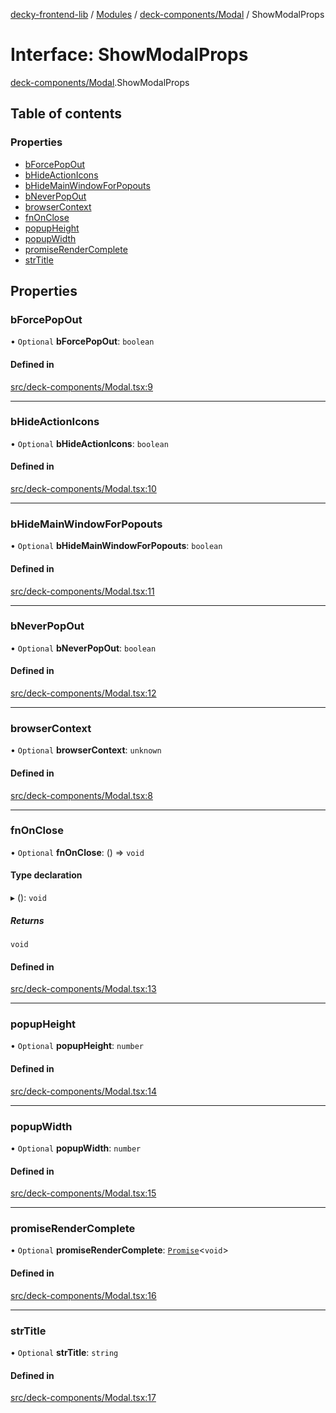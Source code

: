 [decky-frontend-lib](../README.md) / [Modules](../modules.md) / [deck-components/Modal](../modules/deck_components_Modal.md) / ShowModalProps

# Interface: ShowModalProps

[deck-components/Modal](../modules/deck_components_Modal.md).ShowModalProps

## Table of contents

### Properties

- [bForcePopOut](deck_components_Modal.ShowModalProps.md#bforcepopout)
- [bHideActionIcons](deck_components_Modal.ShowModalProps.md#bhideactionicons)
- [bHideMainWindowForPopouts](deck_components_Modal.ShowModalProps.md#bhidemainwindowforpopouts)
- [bNeverPopOut](deck_components_Modal.ShowModalProps.md#bneverpopout)
- [browserContext](deck_components_Modal.ShowModalProps.md#browsercontext)
- [fnOnClose](deck_components_Modal.ShowModalProps.md#fnonclose)
- [popupHeight](deck_components_Modal.ShowModalProps.md#popupheight)
- [popupWidth](deck_components_Modal.ShowModalProps.md#popupwidth)
- [promiseRenderComplete](deck_components_Modal.ShowModalProps.md#promiserendercomplete)
- [strTitle](deck_components_Modal.ShowModalProps.md#strtitle)

## Properties

### bForcePopOut

• `Optional` **bForcePopOut**: `boolean`

#### Defined in

[src/deck-components/Modal.tsx:9](https://github.com/SteamDeckHomebrew/decky-frontend-lib/blob/a074277/src/deck-components/Modal.tsx#L9)

___

### bHideActionIcons

• `Optional` **bHideActionIcons**: `boolean`

#### Defined in

[src/deck-components/Modal.tsx:10](https://github.com/SteamDeckHomebrew/decky-frontend-lib/blob/a074277/src/deck-components/Modal.tsx#L10)

___

### bHideMainWindowForPopouts

• `Optional` **bHideMainWindowForPopouts**: `boolean`

#### Defined in

[src/deck-components/Modal.tsx:11](https://github.com/SteamDeckHomebrew/decky-frontend-lib/blob/a074277/src/deck-components/Modal.tsx#L11)

___

### bNeverPopOut

• `Optional` **bNeverPopOut**: `boolean`

#### Defined in

[src/deck-components/Modal.tsx:12](https://github.com/SteamDeckHomebrew/decky-frontend-lib/blob/a074277/src/deck-components/Modal.tsx#L12)

___

### browserContext

• `Optional` **browserContext**: `unknown`

#### Defined in

[src/deck-components/Modal.tsx:8](https://github.com/SteamDeckHomebrew/decky-frontend-lib/blob/a074277/src/deck-components/Modal.tsx#L8)

___

### fnOnClose

• `Optional` **fnOnClose**: () => `void`

#### Type declaration

▸ (): `void`

##### Returns

`void`

#### Defined in

[src/deck-components/Modal.tsx:13](https://github.com/SteamDeckHomebrew/decky-frontend-lib/blob/a074277/src/deck-components/Modal.tsx#L13)

___

### popupHeight

• `Optional` **popupHeight**: `number`

#### Defined in

[src/deck-components/Modal.tsx:14](https://github.com/SteamDeckHomebrew/decky-frontend-lib/blob/a074277/src/deck-components/Modal.tsx#L14)

___

### popupWidth

• `Optional` **popupWidth**: `number`

#### Defined in

[src/deck-components/Modal.tsx:15](https://github.com/SteamDeckHomebrew/decky-frontend-lib/blob/a074277/src/deck-components/Modal.tsx#L15)

___

### promiseRenderComplete

• `Optional` **promiseRenderComplete**: [`Promise`]( https://developer.mozilla.org/en-US/docs/Web/JavaScript/Reference/Global_Objects/Promise )<`void`\>

#### Defined in

[src/deck-components/Modal.tsx:16](https://github.com/SteamDeckHomebrew/decky-frontend-lib/blob/a074277/src/deck-components/Modal.tsx#L16)

___

### strTitle

• `Optional` **strTitle**: `string`

#### Defined in

[src/deck-components/Modal.tsx:17](https://github.com/SteamDeckHomebrew/decky-frontend-lib/blob/a074277/src/deck-components/Modal.tsx#L17)
